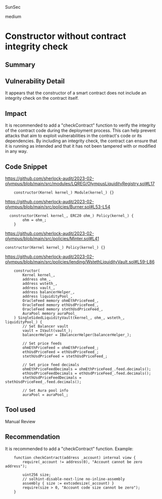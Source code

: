 SunSec

medium

# Constructor without contract integrity check

## Summary

## Vulnerability Detail
It appears that the constructor of a smart contract does not include an integrity check on the contract itself.

## Impact
It is recommended to add a "checkContract" function to verify the integrity of the contract code during the deployment process. This can help prevent attacks that aim to exploit vulnerabilities in the contract's code or its dependencies. By including an integrity check, the contract can ensure that it is running as intended and that it has not been tampered with or modified in any way.


## Code Snippet


https://github.com/sherlock-audit/2023-02-olympus/blob/main/src/modules/LQREG/OlympusLiquidityRegistry.sol#L17
```solidity
    constructor(Kernel kernel_) Module(kernel_) {}
```
https://github.com/sherlock-audit/2023-02-olympus/blob/main/src/policies/Burner.sol#L53-L54
```solidity
  constructor(Kernel kernel_, ERC20 ohm_) Policy(kernel_) {
        ohm = ohm_;
    }
```
https://github.com/sherlock-audit/2023-02-olympus/blob/main/src/policies/Minter.sol#L41
```solidity
constructor(Kernel kernel_) Policy(kernel_) {}
```
https://github.com/sherlock-audit/2023-02-olympus/blob/main/src/policies/lending/WstethLiquidityVault.sol#L59-L86
```solidity
    constructor(
        Kernel kernel_,
        address ohm_,
        address wsteth_,
        address vault_,
        address balancerHelper_,
        address liquidityPool_,
        OracleFeed memory ohmEthPriceFeed_,
        OracleFeed memory ethUsdPriceFeed_,
        OracleFeed memory stethUsdPriceFeed_,
        AuraPool memory auraPool_
    ) SingleSidedLiquidityVault(kernel_, ohm_, wsteth_, liquidityPool_) {
        // Set Balancer vault
        vault = IVault(vault_);
        balancerHelper = IBalancerHelper(balancerHelper_);

        // Set price feeds
        ohmEthPriceFeed = ohmEthPriceFeed_;
        ethUsdPriceFeed = ethUsdPriceFeed_;
        stethUsdPriceFeed = stethUsdPriceFeed_;

        // Set price feed decimals
        ohmEthPriceFeedDecimals = ohmEthPriceFeed_.feed.decimals();
        ethUsdPriceFeedDecimals = ethUsdPriceFeed_.feed.decimals();
        stethUsdPriceFeedDecimals = stethUsdPriceFeed_.feed.decimals();

        // Set Aura pool info
        auraPool = auraPool_;
```

## Tool used
Manual Review

## Recommendation
It is recommended to add a "checkContract" function.
Example:
```solidity
    function checkContract(address _account) internal view {
        require(_account != address(0), "Account cannot be zero address");

        uint256 size;
        // solhint-disable-next-line no-inline-assembly
        assembly { size := extcodesize(_account) }
        require(size > 0, "Account code size cannot be zero");
    }
```
